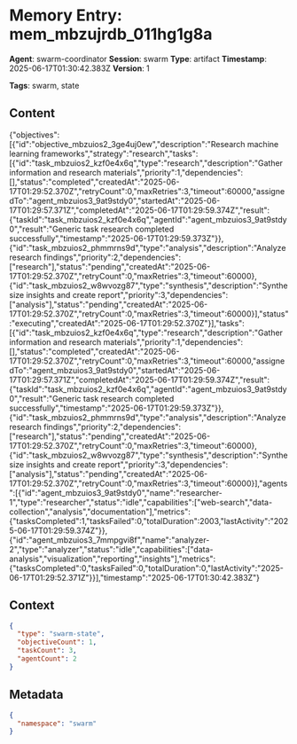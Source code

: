# Memory Entry: mem_mbzujrdb_011hg1g8a

**Agent**: swarm-coordinator
**Session**: swarm
**Type**: artifact
**Timestamp**: 2025-06-17T01:30:42.383Z
**Version**: 1

**Tags**: swarm, state

## Content

{"objectives":[{"id":"objective_mbzuios2_3ge4uj0ew","description":"Research machine learning frameworks","strategy":"research","tasks":[{"id":"task_mbzuios2_kzf0e4x6q","type":"research","description":"Gather information and research materials","priority":1,"dependencies":[],"status":"completed","createdAt":"2025-06-17T01:29:52.370Z","retryCount":0,"maxRetries":3,"timeout":60000,"assignedTo":"agent_mbzuios3_9at9stdy0","startedAt":"2025-06-17T01:29:57.371Z","completedAt":"2025-06-17T01:29:59.374Z","result":{"taskId":"task_mbzuios2_kzf0e4x6q","agentId":"agent_mbzuios3_9at9stdy0","result":"Generic task research completed successfully","timestamp":"2025-06-17T01:29:59.373Z"}},{"id":"task_mbzuios2_phmmrns9d","type":"analysis","description":"Analyze research findings","priority":2,"dependencies":["research"],"status":"pending","createdAt":"2025-06-17T01:29:52.370Z","retryCount":0,"maxRetries":3,"timeout":60000},{"id":"task_mbzuios2_w8wvozg87","type":"synthesis","description":"Synthesize insights and create report","priority":3,"dependencies":["analysis"],"status":"pending","createdAt":"2025-06-17T01:29:52.370Z","retryCount":0,"maxRetries":3,"timeout":60000}],"status":"executing","createdAt":"2025-06-17T01:29:52.370Z"}],"tasks":[{"id":"task_mbzuios2_kzf0e4x6q","type":"research","description":"Gather information and research materials","priority":1,"dependencies":[],"status":"completed","createdAt":"2025-06-17T01:29:52.370Z","retryCount":0,"maxRetries":3,"timeout":60000,"assignedTo":"agent_mbzuios3_9at9stdy0","startedAt":"2025-06-17T01:29:57.371Z","completedAt":"2025-06-17T01:29:59.374Z","result":{"taskId":"task_mbzuios2_kzf0e4x6q","agentId":"agent_mbzuios3_9at9stdy0","result":"Generic task research completed successfully","timestamp":"2025-06-17T01:29:59.373Z"}},{"id":"task_mbzuios2_phmmrns9d","type":"analysis","description":"Analyze research findings","priority":2,"dependencies":["research"],"status":"pending","createdAt":"2025-06-17T01:29:52.370Z","retryCount":0,"maxRetries":3,"timeout":60000},{"id":"task_mbzuios2_w8wvozg87","type":"synthesis","description":"Synthesize insights and create report","priority":3,"dependencies":["analysis"],"status":"pending","createdAt":"2025-06-17T01:29:52.370Z","retryCount":0,"maxRetries":3,"timeout":60000}],"agents":[{"id":"agent_mbzuios3_9at9stdy0","name":"researcher-1","type":"researcher","status":"idle","capabilities":["web-search","data-collection","analysis","documentation"],"metrics":{"tasksCompleted":1,"tasksFailed":0,"totalDuration":2003,"lastActivity":"2025-06-17T01:29:59.374Z"}},{"id":"agent_mbzuios3_7mmpgvi8f","name":"analyzer-2","type":"analyzer","status":"idle","capabilities":["data-analysis","visualization","reporting","insights"],"metrics":{"tasksCompleted":0,"tasksFailed":0,"totalDuration":0,"lastActivity":"2025-06-17T01:29:52.371Z"}}],"timestamp":"2025-06-17T01:30:42.383Z"}

## Context

```json
{
  "type": "swarm-state",
  "objectiveCount": 1,
  "taskCount": 3,
  "agentCount": 2
}
```

## Metadata

```json
{
  "namespace": "swarm"
}
```
